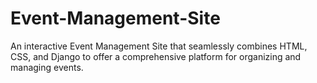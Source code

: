 # Event-Management-Site
An interactive Event Management Site that seamlessly combines HTML, CSS, and Django to offer a comprehensive platform for organizing and managing events.
